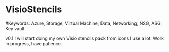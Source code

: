# VisioStencils

#Keywords: Azure, Storage, Virtual Machine, Data, Networking, NSG, ASG, Key vault

v0.1
I will start doing my own Visio stencils pack from icons I use a lot. Work in progress, have patience.


